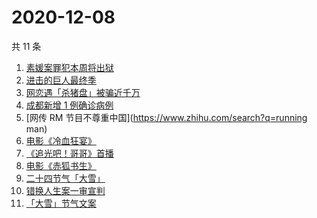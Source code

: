 # 2020-12-08

共 11 条

<!-- BEGIN -->
<!-- 最后更新时间 Tue Dec 08 2020 09:27:57 GMT+0800 (CST) -->
1. [素媛案罪犯本周将出狱](https://www.zhihu.com/search?q=素媛案)
1. [进击的巨人最终季](https://www.zhihu.com/search?q=进击的巨人最终季)
1. [网恋遇「杀猪盘」被骗近千万](https://www.zhihu.com/search?q=杀猪盘)
1. [成都新增 1 例确诊病例](https://www.zhihu.com/search?q=成都确诊)
1. [网传 RM 节目不尊重中国](https://www.zhihu.com/search?q=running man)
1. [电影《冷血狂宴》](https://www.zhihu.com/search?q=冷血狂宴)
1. [《追光吧！哥哥》首播](https://www.zhihu.com/search?q=追光吧哥哥)
1. [电影《赤狐书生》](https://www.zhihu.com/search?q=赤狐书生)
1. [二十四节气「大雪」](https://www.zhihu.com/search?q=大雪)
1. [错换人生案一审宣判](https://www.zhihu.com/search?q=错换人生)
1. [「大雪」节气文案](https://www.zhihu.com/search?q=大雪文案)
<!-- END -->
